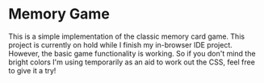 # Memory Game
This is a simple implementation of the classic memory card game. This project is currently on hold while I finish my in-browser IDE project. However, the basic game functionality is working. So if you don't mind the bright colors I'm using temporarily as an aid to work out the CSS, feel free to give it a try!

